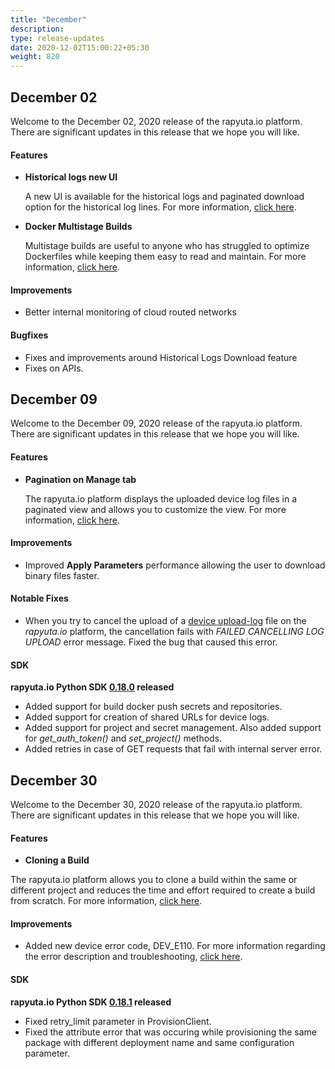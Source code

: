 ```yaml
---
title: "December"
description: 
type: release-updates
date: 2020-12-02T15:00:22+05:30
weight: 820
---
```



## December 02
Welcome to the December 02, 2020 release of the rapyuta.io platform. There
are significant updates in this release that we hope you will like.

#### Features
* **Historical logs new UI**

    A new UI is available for the historical logs and paginated download option for the historical log lines. For more information, [click here](/developer-guide/tooling-automation/logging/deployment-logs).

* **Docker Multistage Builds**

    Multistage builds are useful to anyone who has struggled to optimize Dockerfiles while keeping them easy to read and maintain. For more information, [click here](/developer-guide/create-software-packages/builds/#docker-mulitstage-build-support).

#### Improvements
	
- Better internal monitoring of cloud routed networks


#### Bugfixes

- Fixes and improvements around Historical Logs Download feature
- Fixes on APIs. 

## December 09

Welcome to the December 09, 2020 release of the rapyuta.io platform. There
are significant updates in this release that we hope you will like.

#### Features
* **Pagination on Manage tab**

    The rapyuta.io platform displays the uploaded device log files in a paginated view and allows you to customize the view. For more information, [click here](/developer-guide/tooling-automation/logging/device-logs/#viewing-uploaded-log-files).


#### Improvements
	
- Improved **Apply Parameters** performance allowing the user to download binary files faster.

#### Notable Fixes

- When you try to cancel the upload of a [device upload-log](/developer-guide/tooling-automation/logging/device-logs/#batch-upload) file on the *rapyuta.io* platform, the cancellation fails with *FAILED CANCELLING LOG UPLOAD* error message. Fixed the bug that caused this error.

#### SDK

**rapyuta.io Python SDK [0.18.0](/developer-guide/tooling-automation/python-sdk/#installation) released**

- Added support for build docker push secrets and repositories.
- Added support for creation of shared URLs for device logs.
- Added support for project and secret management. Also added support for *get_auth_token()* and *set_project()* methods.
- Added retries in case of GET requests that fail with internal server error.


## December 30

Welcome to the December 30, 2020 release of the rapyuta.io platform. There
are significant updates in this release that we hope you will like.

#### Features

* **Cloning a Build**

The rapyuta.io platform allows you to clone a build within the same or different project and reduces the time and effort required to create a build from scratch. For more information, [click here](/developer-guide/create-software-packages/builds/build-cloning).

#### Improvements
	
- Added new device error code, DEV_E110. For more information regarding the error description and troubleshooting, [click here](/developer-guide/manage-machines/onboarding/setup-device/failure-codes/).


#### SDK

**rapyuta.io Python SDK [0.18.1](/developer-guide/tooling-automation/python-sdk/#installation) released**

- Fixed retry_limit parameter in ProvisionClient.
- Fixed the attribute error that was occuring while provisioning the same package with different deployment name and same configuration parameter.

